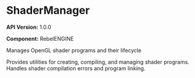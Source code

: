 # ShaderManager

**API Version:** 1.0.0

**Component:** RebelENGINE

Manages OpenGL shader programs and their lifecycle

Provides utilities for creating, compiling, and managing shader programs.
Handles shader compilation errors and program linking.


